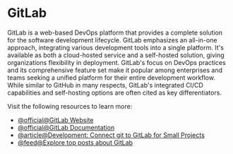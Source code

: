 # GitLab

GitLab is a web-based DevOps platform that provides a complete solution for the software development lifecycle. GitLab emphasizes an all-in-one approach, integrating various development tools into a single platform. It's available as both a cloud-hosted service and a self-hosted solution, giving organizations flexibility in deployment. GitLab's focus on DevOps practices and its comprehensive feature set make it popular among enterprises and teams seeking a unified platform for their entire development workflow. While similar to GitHub in many respects, GitLab's integrated CI/CD capabilities and self-hosting options are often cited as key differentiators.

Visit the following resources to learn more:

- [@official@GitLab Website](https://gitlab.com/)
- [@official@GitLab Documentation](https://docs.gitlab.com/)
- [@article@Development: Connect git to GitLab for Small Projects](https://thenewstack.io/development-connect-git-to-gitlab-for-small-projects/)
- [@feed@Explore top posts about GitLab](https://app.daily.dev/tags/gitlab?ref=roadmapsh)
